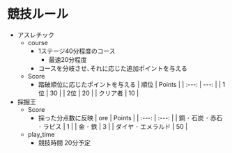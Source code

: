 # 競技ルール

<!---
- 建築
	- Score
		- 審査官3名(アイカレ教師予定)
			- 持ち点制 - 持ち点は10~30予定
			- 選ばれた人に10点
	- お題
		- 小さいお題を幾つか
			- 沖縄(決定)
			- 夏休み(決定)
			- 審査官からのお題(仮決定)
		- 予備案
			- スマホ
			- 果物
			- 蛍光灯
			- 教室
			- カバン
--->

<!-----
- PvP
	- score
		| Life or death | Points |
		| --- | --- |
		| 1Kill | 10 |
		| 1Death | -5 |
	- play_time
		- 1試合20分*2
----->

- アスレチック
	- course
		- 1ステージ40分程度のコース
			- 最速20分程度
		- コースを分岐させ､それに応じた追加ポイントを与える
	- Score
		- 踏破順位に応じたポイントを与える
			| 順位 | Points |
			| :---: | ---: |
			| 1位 | 30 |
			| 2位 | 20 |
			| クリア者 | 10 |
- 採掘王
	- Score
		- 採った分点数に反映
			| ore | Points |
			| :---: | :---: |
			| 銅 ･ 石炭 ･ 赤石 ･ ラピス | 1 |
			| 金 ･ 鉄 | 3 |
			| ダイヤ ･ エメラルド | 50 |
	- play_time
		- 競技時間 20分予定
